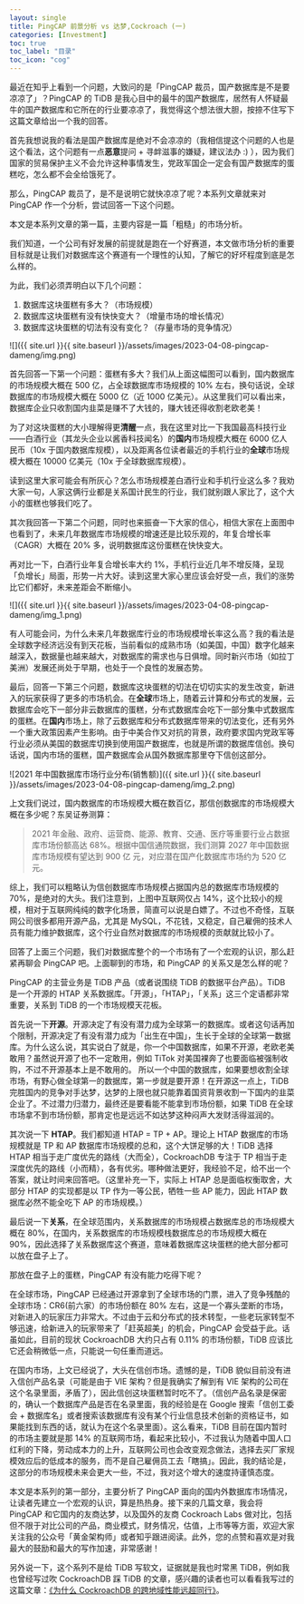 ```yaml
---
layout: single 
title: PingCAP 前景分析 vs 达梦,Cockroach (一)
categories: [Investment]
toc: true
toc_label: "目录"
toc_icon: "cog"
---
```


最近在知乎上看到一个问题，大致问的是「PingCAP 裁员，国产数据库是不是要凉凉了」？PingCAP 的 TiDB 是我心目中的最牛的国产数据库，居然有人怀疑最牛的国产数据库和它所在的行业要凉凉了，我觉得这个想法很大胆，按捺不住写下这篇文章给出一个我的回答。 

首先我想说我的看法是国产数据库是绝对不会凉凉的（我相信提这个问题的人也是这个看法，这个问题有一点**恶意**提问 + 寻衅滋事的嫌疑，建议法办 :) ），因为我们国家的贸易保护主义不会允许这种事情发生，党政军国企一定会有国产数据库的蛋糕吃，怎么都不会全给饿死了。

那么，PingCAP 裁员了，是不是说明它就快凉凉了呢？本系列文章就来对 PingCAP 作一个分析，尝试回答一下这个问题。

本文是本系列文章的第一篇，主要内容是一篇「粗糙」的市场分析。


我们知道，一个公司有好发展的前提就是跑在一个好赛道，本文做市场分析的重要目标就是让我们对数据库这个赛道有一个理性的认知，了解它的好坏程度到底是怎么样的。

为此，我们必须弄明白以下几个问题：
1. 数据库这块蛋糕有多大？（市场规模）
2. 数据库这块蛋糕有没有快快变大？（增量市场的增长情况）
3. 数据库这块蛋糕的切法有没有变化？（存量市场的竞争情况）


![]({{ site.url }}{{ site.baseurl }}/assets/images/2023-04-08-pingcap-dameng/img.png)

首先回答一下第一个问题：蛋糕有多大？我们从上面这幅图可以看到，国内数据库的市场规模大概在 500 亿，占全球数据库市场规模的 10% 左右，换句话说，全球数据库的市场规模大概在 5000 亿（近 1000 亿美元）。从这里我们可以看出来，数据库企业只收割国内韭菜是赚不了大钱的，赚大钱还得收割老欧老美！

为了对这块蛋糕的大小理解得更**清醒**一点，我在这里对比一下我国最高科技行业——白酒行业（其龙头企业以酱香科技闻名）的**国内**市场规模大概在 6000 亿人民币（10x 于国内数据库规模），以及距离各位读者最近的手机行业的**全球**市场规模大概在 10000 亿美元（10x 于全球数据库规模）。

读到这里大家可能会有所灰心？怎么市场规模差白酒行业和手机行业这么多？我劝大家一句，人家这俩行业都是关系国计民生的行业，我们就别跟人家比了，这个大小的蛋糕也够我们吃了。

其次我回答一下第二个问题，同时也来振奋一下大家的信心，相信大家在上面图中也看到了，未来几年数据库市场规模的增速还是比较乐观的，年复合增长率（CAGR）大概在 20% 多，说明数据库这份蛋糕在快快变大。

再对比一下，白酒行业年复合增长率大约 1%，手机行业近几年不增反降，呈现「负增长」局面，形势一片大好。读到这里大家心里应该会好受一点，我们的涨势比它们都好，未来差距会不断缩小。


![]({{ site.url }}{{ site.baseurl }}/assets/images/2023-04-08-pingcap-dameng/img_1.png)


有人可能会问，为什么未来几年数据库行业的市场规模增长率这么高？我的看法是全球数字经济远没有到天花板，当前看似的成熟市场（如美国，中国）数字化越来越深入，数据量也越来越大，对数据库的需求也与日俱增。同时新兴市场（如拉丁美洲）发展还尚处于早期，也处于一个良性的发展态势。

最后，回答一下第三个问题，数据库这块蛋糕的切法在切切实实的发生改变，新进入的玩家获得了更多的市场机会。在**全球**市场上，随着云计算和分布式的发展，云数据库会吃下一部分非云数据库的蛋糕，分布式数据库会吃下一部分集中式数据库的蛋糕。在**国内**市场上，除了云数据库和分布式数据库带来的切法变化，还有另外一个重大政策因素产生影响。由于中美合作又对抗的背景，政府要求国内党政军等行业必须从美国的数据库切换到使用国产数据库，也就是所谓的数据库信创。换句话说，国内市场的蛋糕，国产数据库会从国外数据库那里夺下信创这部分。


![2021 年中国数据库市场行业分布(销售额)]({{ site.url }}{{ site.baseurl }}/assets/images/2023-04-08-pingcap-dameng/img_2.png)

上文我们说过，国内数据库的市场规模大概在数百亿，那信创数据库的市场规模大概在多少呢？东吴证券测算：
> 2021 年金融、政府、运营商、能源、教育、交通、医疗等重要行业占数据库市场份额高达 68%。根据中国信通院数据，我们测算 2027 年中国数据库市场规模有望达到 900 亿 元，对应潜在国产化数据库市场约为 520 亿元。

综上，我们可以粗略认为信创数据库市场规模占据国内总的数据库市场规模的 70%，是绝对的大头。我们注意到，上图中互联网仅占 14%，这个比较小的规模，相对于互联网纯纯的数字化场景，简直可以说是白嫖了。不过也不奇怪，互联网公司很多都用开源产品，尤其是 MySQL，不花钱，又稳定，自己雇佣的技术人员有能力维护数据库，这个行业自然对数据库的市场规模的贡献就比较小了。

回答了上面三个问题，我们对数据库整个的一个市场有了一个宏观的认识，那么赶紧再聊会 PingCAP 吧。上面聊到的市场，和 PingCAP 的关系又是怎么样的呢？

PingCAP 的主营业务是 TiDB 产品（或者说围绕 TiDB 的数据平台产品）。TiDB 是一个开源的 HTAP 关系数据库。「开源」，「HTAP」，「关系」这三个定语都非常重要，关系到 TiDB 的一个市场规模天花板。

首先说一下**开源**。开源决定了有没有潜力成为全球第一的数据库。或者这句话再加个限制，开源决定了有没有潜力成为「出生在中国」，生长于全球的全球第一数据库。为什么这么说，其实说白了就是，你一个中国数据库，如果不开源，老欧老美敢用？虽然说开源了也不一定敢用，例如 TiTok 对美国裸奔了也要面临被强制收购，不过不开源基本上是不敢用的。 所以一个中国的数据库，如果要想收割全球市场，有野心做全球第一的数据库，第一步就是要开源！在开源这一点上，TiDB 完胜国内的竞争对手达梦，达梦的上限也就只能靠着国资背景收割一下国内的韭菜企业了。不过潜力归潜力，最终还是要看能不能拿到市场份额，如果 TiDB 在全球市场拿不到市场份额，那肯定也是远远不如达梦这种闷声大发财活得滋润的。

其次说一下 **HTAP**。我们都知道 HTAP = TP + AP。理论上 HTAP 数据库的市场规模就是 TP 和 AP 数据库市场规模的总和，这个大饼足够的大！TiDB 选择 HTAP 相当于走广度优先的路线（大而全），CockroachDB 专注于 TP 相当于走深度优先的路线（小而精），各有优劣。哪种做法更好，我经验不足，给不出一个答案，就让时间来回答吧。（这里补充一下，实际上 HTAP 总是面临权衡取舍，大部分 HTAP 的实现都是以 TP 作为一等公民，牺牲一些 AP 能力，因此 HTAP 数据库必然不能全吃下 AP 的市场规模。）

最后说一下**关系**，在全球范围内，关系数据库的市场规模占数据库总的市场规模大概在 80%，在国内，关系数据库的市场规模栈数据库总的市场规模大概在 90%，因此选择了关系数据库这个赛道，意味着数据库这块蛋糕的绝大部分都可以放在盘子上了。

那放在盘子上的蛋糕，PingCAP 有没有能力吃得下呢？

在全球市场，PingCAP 已经通过开源拿到了全球市场的门票，进入了竞争残酷的全球市场：CR6(前六家）的市场份额在 80% 左右，这是一个寡头垄断的市场，对新进入的玩家压力非常大。不过由于云和分布式的技术转型，一些老玩家转型不够迅速，给新进入的玩家带来了「赶英超美」的机会，PingCAP 会受益于此。话虽如此，目前的现状 CockroachDB 大约只占有 0.11% 的市场份额，TiDB 应该比它还会稍微低一点，只能说一句任重而道远。

在国内市场，上文已经说了，大头在信创市场。遗憾的是，TiDB 貌似目前没有进入信创产品名录（可能是由于 VIE 架构？但是我确实了解到有 VIE 架构的公司在这个名录里面，矛盾了），因此信创这块蛋糕暂时吃不了。（信创产品名录是保密的，确认一个数据库产品是否在名录里面，我的经验是在 Google 搜索「信创工委会 + 数据库名」或者搜索该数据库有没有某个行业信息技术创新的资格证书，如果能找到东西的话，就认为在这个名录里面）。这么看来，TiDB 目前在国内暂时的市场主要就是那 14% 的互联网市场，看起来比较小，不过我认为随着中国人口红利的下降，劳动成本力的上升，互联网公司也会改变观念做法，选择去买厂家规模效应后的低成本的服务，而不是自己雇佣员工去「瞎搞」。因此，我的结论是，这部分的市场规模未来会更大一些，不过，我对这个增大的速度持谨慎态度。

本文是本系列的第一部分，主要分析了 PingCAP 面向的国内外数据库市场情况，让读者先建立一个宏观的认识，算是热热身。接下来的几篇文章，我会将 PingCAP 和它国内的友商达梦，以及国外的友商 Cockroach Labs 做对比，包括但不限于对比公司的产品，商业模式，财务情况，估值，上市等等方面，欢迎大家关注我的公众号「黄金架构师」或者知乎跟进阅读。此外，您的点赞和喜欢是对我最大的鼓励和最大的写作加速，非常感谢！

另外说一下，这个系列不是给 TiDB 写软文，证据就是我也时常黑 TiDB，例如我也曾经写过吹 CockroachDB 踩 TiDB 的文章，感兴趣的读者也可以看看我写过的这篇文章：[《为什么 CockroachDB 的跨地域性能远超同行》](https://zhuanlan.zhihu.com/p/600284531)。